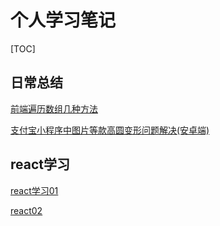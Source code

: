# 个人学习笔记

[TOC]



## 日常总结

[前端遍历数组几种方法](https://github.com/Timeon1/personalNotes/blob/master/前端遍历数组几种方法.md )

[支付宝小程序中图片等款高圆变形问题解决(安卓端)](https://github.com/Timeon1/personalNotes/blob/master/支付宝小程序中图片等款高圆变形问题解决(安卓端).md)

## react学习

[react学习01](https://github.com/Timeon1/personalNotes/blob/master/react/react学习01.md)

[react02](https://github.com/Timeon1/personalNotes/blob/master/react/react02.md )

